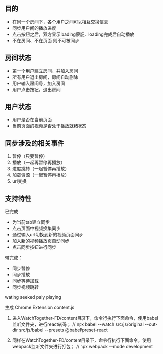 
## 目的
- 在同一个房间下，各个用户之间可以相互交换信息
- 同步用户间的播放进度
- 点击按钮之后，双方显示loading蒙版，loading完成后自动播放
- 不在房间、不在页面 则不可被同步

## 房间状态
- 第一个用户建立房间，并加入房间
- 所有用户退出房间，房间自动删除
- 用户输入房间号，加入房间
- 用户点击按钮，退出房间

## 用户状态
- 用户是否在当前页面
- 当前页面的视频是否处于播放就绪状态


## 同步涉及的相关事件
1. 暂停（只要暂停）
2. 播放（一起再暂停再播放）
3. 进度跳转（一起暂停再播放）
4. 加载资源（一起暂停再播放）
5. url变换


## 支持特性
已完成
- 为当前tab建立同步
- 点击页面中视频换集同步
- 通过输入url切换到新的视频页面同步
- 加入新的视频播放页自动同步
- 点击同步按钮进行同步

带完成：
- 同步暂停
- 同步播放
- 同步等待加载
- 同步视频跳转

wating
seeked
paly
playing


生成 Chrome Extension content.js
1. 进入WatchTogether-FD/content目录下，命令行执行下面命令，使用babel监听文件夹，进行react转码；
//  npx babel --watch src/js/original --out-dir src/js/babel --presets @babel/preset-react

2. 同样在WatchTogether-FD/content目录下，命令行执行下面命令，使用webpack监听文件夹进行打包；
//  npx webpack --mode development